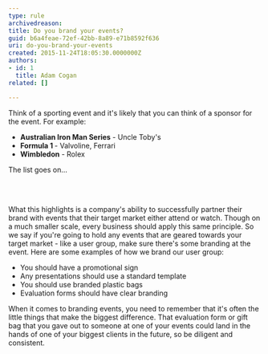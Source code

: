 ```yaml
---
type: rule
archivedreason: 
title: Do you brand your events?
guid: b6a4feae-72ef-42bb-8a89-e71b8592f636
uri: do-you-brand-your-events
created: 2015-11-24T18:05:30.0000000Z
authors:
- id: 1
  title: Adam Cogan
related: []

---
```



<p>Think of a sporting event and it's likely that you can think of a sponsor for the event. For example&#58;</p><ul><li><b>Australian Iron Man Series</b> - Uncle Toby's</li><li><b>Formula 1 </b>- ​Valvoline, Ferrari</li><li><b>Wimbledon</b> - Rolex</li></ul><p>The list goes on...</p>
<br><excerpt class='endintro'></excerpt><br>
<p>What this highlights is a company's ability to successfully partner their brand with events that their target market either attend or watch. Though on a much smaller scale, every business should apply this same principle. So we say if you're going to hold any events that are geared towards your target market - like a user group, make sure there's some branding at the event. Here are some examples of how we brand our user group&#58;</p><ul><li>You should have a promotional sign</li><li>Any presentations should use a standard template</li><li>You should use branded plastic bags</li><li>Evaluation forms should have clear branding</li></ul><p>When it comes to branding events, you need to remember that it's often the little things that make the biggest difference. That evaluation form or gift bag that you gave out to someone at one of your events could land in the hands of one of your biggest clients in the future, so be diligent and consistent.​</p>


